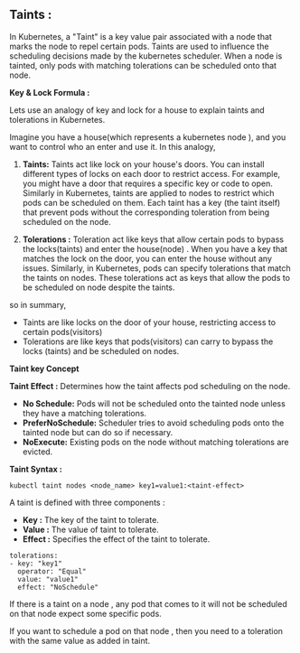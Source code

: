 


## **Taints :**

In Kubernetes, a "Taint" is a key value pair associated with a node that marks the node to repel certain pods. Taints are used to influence the scheduling decisions made by the kubernetes scheduler. When a node is tainted, only pods with matching tolerations can be scheduled onto that node. 

**Key & Lock Formula :** 

Lets use an analogy of key and lock for a house to explain taints and tolerations in Kubernetes. 


Imagine you have a house(which represents a kubernetes node ), and you want to control who an enter and use it.  In this analogy, 

1. **Taints:** Taints act like lock on your house's doors. You can install different types of locks on each door to restrict access. For example, you might have a door that requires a specific key or code to open. Similarly in Kubernetes, taints are applied to nodes to restrict which pods can be scheduled on them. Each taint has a key (the taint itself) that prevent pods without the corresponding toleration from being scheduled on the node. 


2. **Tolerations :** Toleration act like keys that allow certain pods to bypass the locks(taints) and enter the house(node) . When you have a key that matches the lock on the door, you can enter the house without any issues. Similarly, in Kubernetes, pods can specify tolerations that match the taints on nodes. These tolerations act as keys that allow the pods to be scheduled on node despite the taints. 


so in summary, 

* Taints are like locks on the door of your house, restricting access to certain pods(visitors)
* Tolerations are like keys that pods(visitors) can carry to bypass the locks (taints) and be scheduled on nodes. 



**Taint key Concept** 

**Taint Effect :** Determines how the taint affects pod scheduling on the node. 

* **No Schedule:** Pods will not be scheduled onto the tainted node unless they have a matching tolerations. 
* **PreferNoSchedule:** Scheduler tries to avoid scheduling pods onto the tainted node but can do so if necessary. 
* **NoExecute:** Existing pods on the node without matching tolerations are evicted. 


**Taint Syntax :** 

```
kubectl taint nodes <node_name> key1=value1:<taint-effect>
```



A taint is defined with three components : 

* **Key :** The key of the taint to tolerate. 
* **Value :** The value of taint to tolerate. 
* **Effect :** Specifies the effect of the taint to tolerate. 


```
tolerations: 
- key: "key1"
  operator: "Equal"
  value: "value1"
  effect: "NoSchedule"
```


If there is a taint on a node , any pod that comes to it will not be scheduled on that node expect some specific pods.

If you want to schedule a pod on that node , then you need to a toleration with the same value as added in taint. 